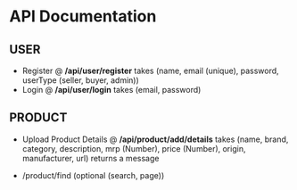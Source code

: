 # API Documentation

## USER

-   Register @ **/api/user/register** takes (name, email (unique), password, userType (seller, buyer, admin))
-   Login @ **/api/user/login** takes (email, password)

## PRODUCT

-   Upload Product Details @ **/api/product/add/details** takes (name, brand, category, description, mrp (Number), price (Number), origin, manufacturer, url) returns a message

-   /product/find (optional (search, page))
